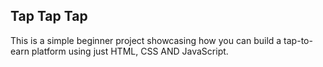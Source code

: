 ## Tap Tap Tap 
This is a simple beginner project showcasing how you can build a tap-to-earn platform using just HTML, CSS AND JavaScript.

